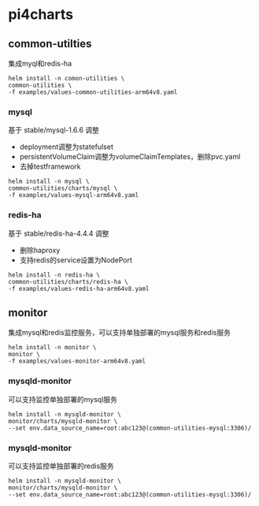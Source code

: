 # pi4charts

## common-utilties
集成myql和redis-ha

 
 ```shell script
helm install -n comon-utilities \
common-utilities \
-f examples/values-common-utilities-arm64v8.yaml
```


### mysql
基于 stable/mysql-1.6.6 调整 
 - deployment调整为statefulset
 - persistentVolumeClaim调整为volumeClaimTemplates，删除pvc.yaml
 - 去掉testframework
 
 ```shell script
helm install -n mysql \
common-utilities/charts/mysql \
-f examples/values-mysql-arm64v8.yaml
```



### redis-ha
基于 stable/redis-ha-4.4.4 调整 
 - 删除haproxy
 - 支持redis的service设置为NodePort
 
 ```shell script
helm install -n redis-ha \
common-utilities/charts/redis-ha \
-f examples/values-redis-ha-arm64v8.yaml
```
 
 
## monitor
集成mysql和redis监控服务，可以支持单独部署的mysql服务和redis服务
```shell script
helm install -n monitor \
monitor \
-f examples/values-monitor-arm64v8.yaml
```


### mysqld-monitor
可以支持监控单独部署的mysql服务

 ```shell script
helm install -n mysqld-monitor \
monitor/charts/mysqld-monitor \
--set env.data_source_name=root:abc123@(common-utilities-mysql:3306)/
```

### mysqld-monitor
可以支持监控单独部署的redis服务

 ```shell script
helm install -n mysqld-monitor \
monitor/charts/mysqld-monitor \
--set env.data_source_name=root:abc123@(common-utilities-mysql:3306)/
```
